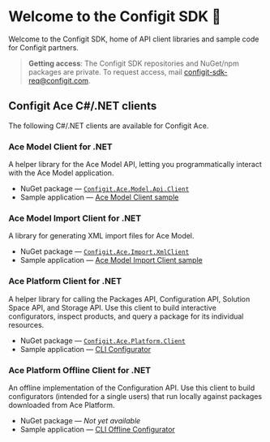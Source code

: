 
# Welcome to the Configit SDK :wave:

Welcome to the Configit SDK, home of API client libraries and sample code for Configit partners.

> **Getting access**: The Configit SDK repositories and NuGet/npm packages are private. To request access, mail
> configit-sdk-req@configit.com.

## Configit Ace C#/.NET clients

The following C#/.NET clients are available for Configit Ace.

### Ace Model Client for .NET       

A helper library for the Ace Model API, letting you
programmatically interact with the Ace Model application.

- NuGet package —  [`Configit.Ace.Model.Api.Client`](https://github.com/configit-sdk/ace-model-samples/packages/1151047)
- Sample application —  [Ace Model Client sample](https://github.com/configit-sdk/ace-model-samples/tree/main/ModelApi/ApiClientSampleModel)

### Ace Model Import Client for .NET

A library for generating XML import files for Ace Model.

- NuGet package — [`Configit.Ace.Import.XmlClient`](https://github.com/configit-sdk/ace-model-samples/packages/1123124)
- Sample application — [Ace Model Import Client sample](https://github.com/configit-sdk/ace-model-samples/tree/main/XmlClientSampleModel)

### Ace Platform Client for .NET

A helper library for calling the Packages API, Configuration API,
Solution Space API, and Storage API. Use this client to build
interactive configurators, inspect products, and query a package
for its individual resources.

- NuGet package — [`Configit.Ace.Platform.Client`](https://github.com/configit-sdk/ace-configure-samples/packages/1123127)
- Sample application — [CLI Configurator](https://github.com/configit-sdk/ace-configure-samples/tree/master/cli-configurator)

### Ace Platform Offline Client for .NET

An offline implementation of the Configuration API. Use this client to
build configurators (intended for a single users) that run locally
against packages downloaded from Ace Platform.

- NuGet package — *Not yet available*
- Sample application —
  [CLI Offline Configurator](https://github.com/configit-sdk/ace-configure-samples/tree/master/cli-offline-configurator)

